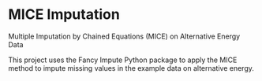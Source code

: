 
# MICE Imputation
 Multiple Imputation by Chained Equations (MICE) on Alternative Energy Data

 This project uses the Fancy Impute Python package to apply the MICE method to impute missing values in the example data on alternative energy.
